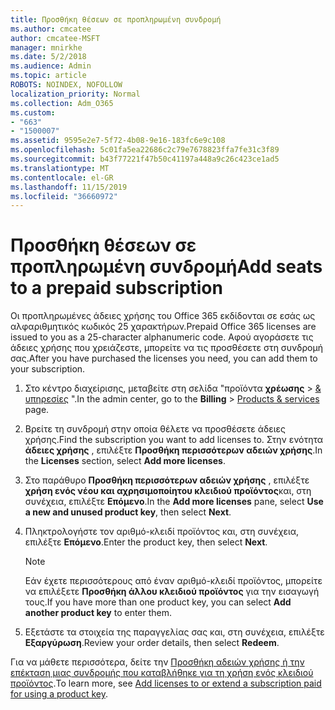 ```yaml
---
title: Προσθήκη θέσεων σε προπληρωμένη συνδρομή
ms.author: cmcatee
author: cmcatee-MSFT
manager: mnirkhe
ms.date: 5/2/2018
ms.audience: Admin
ms.topic: article
ROBOTS: NOINDEX, NOFOLLOW
localization_priority: Normal
ms.collection: Adm_O365
ms.custom:
- "663"
- "1500007"
ms.assetid: 9595e2e7-5f72-4b08-9e16-183fc6e9c108
ms.openlocfilehash: 5c01fa5ea22686c2c79e7678823ffa7fe31c3f89
ms.sourcegitcommit: b43f77221f47b50c41197a448a9c26c423ce1ad5
ms.translationtype: MT
ms.contentlocale: el-GR
ms.lasthandoff: 11/15/2019
ms.locfileid: "36660972"
---
```

# <a name="add-seats-to-a-prepaid-subscription"></a><span data-ttu-id="c498e-102">Προσθήκη θέσεων σε προπληρωμένη συνδρομή</span><span class="sxs-lookup"><span data-stu-id="c498e-102">Add seats to a prepaid subscription</span></span>

<span data-ttu-id="c498e-103">Οι προπληρωμένες άδειες χρήσης του Office 365 εκδίδονται σε εσάς ως αλφαριθμητικός κωδικός 25 χαρακτήρων.</span><span class="sxs-lookup"><span data-stu-id="c498e-103">Prepaid Office 365 licenses are issued to you as a 25-character alphanumeric code.</span></span> <span data-ttu-id="c498e-104">Αφού αγοράσετε τις άδειες χρήσης που χρειάζεστε, μπορείτε να τις προσθέσετε στη συνδρομή σας.</span><span class="sxs-lookup"><span data-stu-id="c498e-104">After you have purchased the licenses you need, you can add them to your subscription.</span></span> 

1. <span data-ttu-id="c498e-105">Στο κέντρο διαχείρισης, μεταβείτε στη σελίδα "προϊόντα **χρέωσης** > [& υπηρεσίες](https://go.microsoft.com/fwlink/p/?linkid=842054) ".</span><span class="sxs-lookup"><span data-stu-id="c498e-105">In the admin center, go to the **Billing** > [Products & services](https://go.microsoft.com/fwlink/p/?linkid=842054) page.</span></span>

2. <span data-ttu-id="c498e-106">Βρείτε τη συνδρομή στην οποία θέλετε να προσθέσετε άδειες χρήσης.</span><span class="sxs-lookup"><span data-stu-id="c498e-106">Find the subscription you want to add licenses to.</span></span> <span data-ttu-id="c498e-107">Στην ενότητα **άδειες χρήσης** , επιλέξτε **Προσθήκη περισσότερων αδειών χρήσης**.</span><span class="sxs-lookup"><span data-stu-id="c498e-107">In the **Licenses** section, select **Add more licenses**.</span></span>

3. <span data-ttu-id="c498e-108">Στο παράθυρο **Προσθήκη περισσότερων αδειών χρήσης** , επιλέξτε **χρήση ενός νέου και αχρησιμοποίητου κλειδιού προϊόντος**και, στη συνέχεια, επιλέξτε **Επόμενο**.</span><span class="sxs-lookup"><span data-stu-id="c498e-108">In the **Add more licenses** pane, select **Use a new and unused product key**, then select **Next**.</span></span>

4. <span data-ttu-id="c498e-109">Πληκτρολογήστε τον αριθμό-κλειδί προϊόντος και, στη συνέχεια, επιλέξτε **Επόμενο**.</span><span class="sxs-lookup"><span data-stu-id="c498e-109">Enter the product key, then select **Next**.</span></span>

    > [!NOTE]
    > <span data-ttu-id="c498e-110">Εάν έχετε περισσότερους από έναν αριθμό-κλειδί προϊόντος, μπορείτε να επιλέξετε **Προσθήκη άλλου κλειδιού προϊόντος** για την εισαγωγή τους.</span><span class="sxs-lookup"><span data-stu-id="c498e-110">If you have more than one product key, you can select **Add another product key** to enter them.</span></span>

5. <span data-ttu-id="c498e-111">Εξετάστε τα στοιχεία της παραγγελίας σας και, στη συνέχεια, επιλέξτε **Εξαργύρωση**.</span><span class="sxs-lookup"><span data-stu-id="c498e-111">Review your order details, then select **Redeem**.</span></span>

<span data-ttu-id="c498e-112">Για να μάθετε περισσότερα, δείτε την [Προσθήκη αδειών χρήσης ή την επέκταση μιας συνδρομής που καταβλήθηκε για τη χρήση ενός κλειδιού προϊόντος](https://docs.microsoft.com/office365/admin/misc/add-licenses-using-product-key).</span><span class="sxs-lookup"><span data-stu-id="c498e-112">To learn more, see [Add licenses to or extend a subscription paid for using a product key](https://docs.microsoft.com/office365/admin/misc/add-licenses-using-product-key).</span></span>